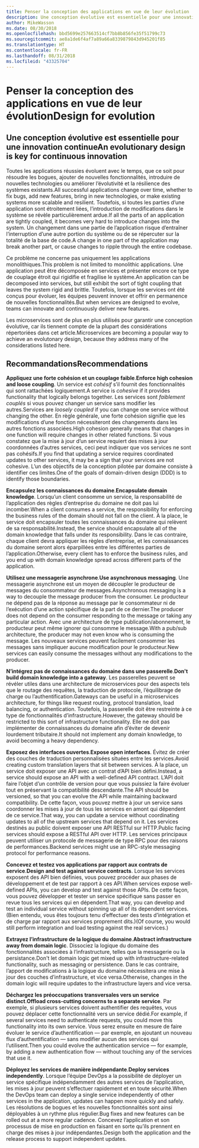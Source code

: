 ```yaml
---
title: Penser la conception des applications en vue de leur évolution
description: Une conception évolutive est essentielle pour une innovation continue.
author: MikeWasson
ms.date: 08/30/2018
ms.openlocfilehash: bbd5699e257663514cf7bb8b856fe35f51799c73
ms.sourcegitcommit: ae8a1de6f4af7a89a66a8339879843d945201f85
ms.translationtype: HT
ms.contentlocale: fr-FR
ms.lasthandoff: 08/31/2018
ms.locfileid: "43325704"
---
```

# <a name="design-for-evolution"></a><span data-ttu-id="25222-103">Penser la conception des applications en vue de leur évolution</span><span class="sxs-lookup"><span data-stu-id="25222-103">Design for evolution</span></span>

## <a name="an-evolutionary-design-is-key-for-continuous-innovation"></a><span data-ttu-id="25222-104">Une conception évolutive est essentielle pour une innovation continue</span><span class="sxs-lookup"><span data-stu-id="25222-104">An evolutionary design is key for continuous innovation</span></span>

<span data-ttu-id="25222-105">Toutes les applications réussies évoluent avec le temps, que ce soit pour résoudre les bogues, ajouter de nouvelles fonctionnalités, introduire de nouvelles technologies ou améliorer l’évolutivité et la résilience des systèmes existants.</span><span class="sxs-lookup"><span data-stu-id="25222-105">All successful applications change over time, whether to fix bugs, add new features, bring in new technologies, or make existing systems more scalable and resilient.</span></span> <span data-ttu-id="25222-106">Toutefois, si toutes les parties d’une application sont étroitement liées, l’introduction de modifications dans le système se révèle particulièrement ardue.</span><span class="sxs-lookup"><span data-stu-id="25222-106">If all the parts of an application are tightly coupled, it becomes very hard to introduce changes into the system.</span></span> <span data-ttu-id="25222-107">Un changement dans une partie de l’application risque d’entraîner l’interruption d’une autre portion du système ou de se répercuter sur la totalité de la base de code.</span><span class="sxs-lookup"><span data-stu-id="25222-107">A change in one part of the application may break another part, or cause changes to ripple through the entire codebase.</span></span>

<span data-ttu-id="25222-108">Ce problème ne concerne pas uniquement les applications monolithiques.</span><span class="sxs-lookup"><span data-stu-id="25222-108">This problem is not limited to monolithic applications.</span></span> <span data-ttu-id="25222-109">Une application peut être décomposée en services et présenter encore ce type de couplage étroit qui rigidifie et fragilise le système.</span><span class="sxs-lookup"><span data-stu-id="25222-109">An application can be decomposed into services, but still exhibit the sort of tight coupling that leaves the system rigid and brittle.</span></span> <span data-ttu-id="25222-110">Toutefois, lorsque les services ont été conçus pour évoluer, les équipes peuvent innover et offrir en permanence de nouvelles fonctionnalités.</span><span class="sxs-lookup"><span data-stu-id="25222-110">But when services are designed to evolve, teams can innovate and continuously deliver new features.</span></span> 

<span data-ttu-id="25222-111">Les microservices sont de plus en plus utilisés pour garantir une conception évolutive, car ils tiennent compte de la plupart des considérations répertoriées dans cet article.</span><span class="sxs-lookup"><span data-stu-id="25222-111">Microservices are becoming a popular way to achieve an evolutonary design, because they address many of the considerations listed here.</span></span>

## <a name="recommendations"></a><span data-ttu-id="25222-112">Recommandations</span><span class="sxs-lookup"><span data-stu-id="25222-112">Recommendations</span></span>

<span data-ttu-id="25222-113">**Appliquez une forte cohésion et un couplage faible**.</span><span class="sxs-lookup"><span data-stu-id="25222-113">**Enforce high cohesion and loose coupling**.</span></span> <span data-ttu-id="25222-114">Un service est *cohésif* s’il fournit des fonctionnalités qui sont rattachées logiquement.</span><span class="sxs-lookup"><span data-stu-id="25222-114">A service is *cohesive* if it provides functionality that logically belongs together.</span></span> <span data-ttu-id="25222-115">Les services sont *faiblement couplés* si vous pouvez changer un service sans modifier les autres.</span><span class="sxs-lookup"><span data-stu-id="25222-115">Services are *loosely coupled* if you can change one service without changing the other.</span></span> <span data-ttu-id="25222-116">En règle générale, une forte cohésion signifie que les modifications d’une fonction nécessiteront des changements dans les autres fonctions associées.</span><span class="sxs-lookup"><span data-stu-id="25222-116">High cohesion generally means that changes in one function will require changes in other related functions.</span></span> <span data-ttu-id="25222-117">Si vous constatez que la mise à jour d’un service requiert des mises à jour coordonnées d’autres services, ceci peut indiquer que vos services ne sont pas cohésifs.</span><span class="sxs-lookup"><span data-stu-id="25222-117">If you find that updating a service requires coordinated updates to other services, it may be a sign that your services are not cohesive.</span></span> <span data-ttu-id="25222-118">L’un des objectifs de la conception pilotée par domaine consiste à identifier ces limites.</span><span class="sxs-lookup"><span data-stu-id="25222-118">One of the goals of domain-driven design (DDD) is to identify those boundaries.</span></span>

<span data-ttu-id="25222-119">**Encapsulez les connaissances du domaine**.</span><span class="sxs-lookup"><span data-stu-id="25222-119">**Encapsulate domain knowledge**.</span></span> <span data-ttu-id="25222-120">Lorsqu’un client consomme un service, la responsabilité de l’application des règles d’entreprise du domaine ne doit pas lui incomber.</span><span class="sxs-lookup"><span data-stu-id="25222-120">When a client consumes a service, the responsibility for enforcing the business rules of the domain should not fall on the client.</span></span> <span data-ttu-id="25222-121">À la place, le service doit encapsuler toutes les connaissances du domaine qui relèvent de sa responsabilité.</span><span class="sxs-lookup"><span data-stu-id="25222-121">Instead, the service should encapsulate all of the domain knowledge that falls under its responsibility.</span></span> <span data-ttu-id="25222-122">Dans le cas contraire, chaque client devra appliquer les règles d’entreprise, et les connaissances du domaine seront alors éparpillées entre les différentes parties de l’application.</span><span class="sxs-lookup"><span data-stu-id="25222-122">Otherwise, every client has to enforce the business rules, and you end up with domain knowledge spread across different parts of the application.</span></span> 

<span data-ttu-id="25222-123">**Utilisez une messagerie asynchrone**.</span><span class="sxs-lookup"><span data-stu-id="25222-123">**Use asynchronous messaging**.</span></span> <span data-ttu-id="25222-124">Une messagerie asynchrone est un moyen de découpler le producteur de messages du consommateur de messages.</span><span class="sxs-lookup"><span data-stu-id="25222-124">Asynchronous messaging is a way to decouple the message producer from the consumer.</span></span> <span data-ttu-id="25222-125">Le producteur ne dépend pas de la réponse au message par le consommateur ni de l’exécution d’une action spécifique de la part de ce dernier.</span><span class="sxs-lookup"><span data-stu-id="25222-125">The producer does not depend on the consumer responding to the message or taking any particular action.</span></span> <span data-ttu-id="25222-126">Avec une architecture de type publication/abonnement, le producteur peut même ignorer qui consomme le message.</span><span class="sxs-lookup"><span data-stu-id="25222-126">With a pub/sub architecture, the producer may not even know who is consuming the message.</span></span> <span data-ttu-id="25222-127">Les nouveaux services peuvent facilement consommer les messages sans impliquer aucune modification pour le producteur.</span><span class="sxs-lookup"><span data-stu-id="25222-127">New services can easily consume the messages without any modifications to the producer.</span></span>

<span data-ttu-id="25222-128">**N’intégrez pas de connaissances du domaine dans une passerelle**.</span><span class="sxs-lookup"><span data-stu-id="25222-128">**Don't build domain knowledge into a gateway**.</span></span> <span data-ttu-id="25222-129">Les passerelles peuvent se révéler utiles dans une architecture de microservices pour des aspects tels que le routage des requêtes, la traduction de protocole, l’équilibrage de charge ou l’authentification.</span><span class="sxs-lookup"><span data-stu-id="25222-129">Gateways can be useful in a microservices architecture, for things like request routing, protocol translation, load balancing, or authentication.</span></span> <span data-ttu-id="25222-130">Toutefois, la passerelle doit être restreinte à ce type de fonctionnalités d’infrastructure.</span><span class="sxs-lookup"><span data-stu-id="25222-130">However, the gateway should be restricted to this sort of infrastructure functionality.</span></span> <span data-ttu-id="25222-131">Elle ne doit pas implémenter de connaissances du domaine afin d’éviter de devenir lourdement tributaire.</span><span class="sxs-lookup"><span data-stu-id="25222-131">It should not implement any domain knowledge, to avoid becoming a heavy dependency.</span></span>

<span data-ttu-id="25222-132">**Exposez des interfaces ouvertes**.</span><span class="sxs-lookup"><span data-stu-id="25222-132">**Expose open interfaces**.</span></span> <span data-ttu-id="25222-133">Évitez de créer des couches de traduction personnalisées situées entre les services.</span><span class="sxs-lookup"><span data-stu-id="25222-133">Avoid creating custom translation layers that sit between services.</span></span> <span data-ttu-id="25222-134">À la place, un service doit exposer une API avec un contrat d’API bien défini.</span><span class="sxs-lookup"><span data-stu-id="25222-134">Instead, a service should expose an API with a well-defined API contract.</span></span> <span data-ttu-id="25222-135">L’API doit faire l’objet d’un contrôle de version pour que vous puissiez la faire évoluer tout en préservant la compatibilité descendante.</span><span class="sxs-lookup"><span data-stu-id="25222-135">The API should be versioned, so that you can evolve the API while maintaining backward compatibility.</span></span> <span data-ttu-id="25222-136">De cette façon, vous pouvez mettre à jour un service sans coordonner les mises à jour de tous les services en amont qui dépendent de ce service.</span><span class="sxs-lookup"><span data-stu-id="25222-136">That way, you can update a service without coordinating updates to all of the upstream services that depend on it.</span></span> <span data-ttu-id="25222-137">Les services destinés au public doivent exposer une API RESTful sur HTTP.</span><span class="sxs-lookup"><span data-stu-id="25222-137">Public facing services should expose a RESTful API over HTTP.</span></span> <span data-ttu-id="25222-138">Les services principaux peuvent utiliser un protocole de messagerie de type RPC pour des raisons de performances.</span><span class="sxs-lookup"><span data-stu-id="25222-138">Backend services might use an RPC-style messaging protocol for performance reasons.</span></span> 

<span data-ttu-id="25222-139">**Concevez et testez vos applications par rapport aux contrats de service**.</span><span class="sxs-lookup"><span data-stu-id="25222-139">**Design and test against service contracts**.</span></span> <span data-ttu-id="25222-140">Lorsque les services exposent des API bien définies, vous pouvez procéder aux phases de développement et de test par rapport à ces API.</span><span class="sxs-lookup"><span data-stu-id="25222-140">When services expose well-defined APIs, you can develop and test against those APIs.</span></span> <span data-ttu-id="25222-141">De cette façon, vous pouvez développer et tester un service spécifique sans passer en revue tous les services qui en dépendent.</span><span class="sxs-lookup"><span data-stu-id="25222-141">That way, you can develop and test an individual service without spinning up all of its dependent services.</span></span> <span data-ttu-id="25222-142">(Bien entendu, vous êtes toujours tenu d’effectuer des tests d’intégration et de charge par rapport aux services proprement dits.)</span><span class="sxs-lookup"><span data-stu-id="25222-142">(Of course, you would still perform integration and load testing against the real services.)</span></span>

<span data-ttu-id="25222-143">**Extrayez l’infrastructure de la logique du domaine**.</span><span class="sxs-lookup"><span data-stu-id="25222-143">**Abstract infrastructure away from domain logic**.</span></span> <span data-ttu-id="25222-144">Dissociez la logique du domaine des fonctionnalités associées à l’infrastructure, telles que la messagerie ou la persistance.</span><span class="sxs-lookup"><span data-stu-id="25222-144">Don't let domain logic get mixed up with infrastructure-related functionality, such as messaging or persistence.</span></span> <span data-ttu-id="25222-145">Dans le cas contraire, l’apport de modifications à la logique du domaine nécessitera une mise à jour des couches d’infrastructure, et vice versa.</span><span class="sxs-lookup"><span data-stu-id="25222-145">Otherwise, changes in the domain logic will require updates to the infrastructure layers and vice versa.</span></span> 

<span data-ttu-id="25222-146">**Déchargez les préoccupations transversales vers un service distinct**.</span><span class="sxs-lookup"><span data-stu-id="25222-146">**Offload cross-cutting concerns to a separate service**.</span></span> <span data-ttu-id="25222-147">Par exemple, si plusieurs services doivent authentifier des requêtes, vous pouvez déplacer cette fonctionnalité vers un service dédié.</span><span class="sxs-lookup"><span data-stu-id="25222-147">For example, if several services need to authenticate requests, you could move this functionality into its own service.</span></span> <span data-ttu-id="25222-148">Vous serez ensuite en mesure de faire évoluer le service d’authentification &mdash; par exemple, en ajoutant un nouveau flux d’authentification &mdash; sans modifier aucun des services qui l’utilisent.</span><span class="sxs-lookup"><span data-stu-id="25222-148">Then you could evolve the authentication service &mdash; for example, by adding a new authentication flow &mdash; without touching any of the services that use it.</span></span>

<span data-ttu-id="25222-149">**Déployez les services de manière indépendante**.</span><span class="sxs-lookup"><span data-stu-id="25222-149">**Deploy services independently**.</span></span> <span data-ttu-id="25222-150">Lorsque l’équipe DevOps a la possibilité de déployer un service spécifique indépendamment des autres services de l’application, les mises à jour peuvent s’effectuer rapidement et en toute sécurité.</span><span class="sxs-lookup"><span data-stu-id="25222-150">When the DevOps team can deploy a single service independently of other services in the application, updates can happen more quickly and safely.</span></span> <span data-ttu-id="25222-151">Les résolutions de bogues et les nouvelles fonctionnalités sont ainsi déployables à un rythme plus régulier.</span><span class="sxs-lookup"><span data-stu-id="25222-151">Bug fixes and new features can be rolled out at a more regular cadence.</span></span> <span data-ttu-id="25222-152">Concevez l’application et son processus de mise en production en faisant en sorte qu’ils prennent en charge des mises à jour indépendantes.</span><span class="sxs-lookup"><span data-stu-id="25222-152">Design both the application and the release process to support independent updates.</span></span>